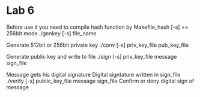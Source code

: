 # Lab 6

Before use it you need to compile hash function by Makefile_hash
[-s] == 256bit mode
./genkey [-s] file_name

Generate 512bit or 256bit private key
./conv [-s] priv_key_file pub_key_file

Generate public key and write to file
./sign [-s] priv_key_file message sign_file

Message gets his digital signature
Digital signtature written in sign_file
./verify [-s] public_key_file message sign_file
Confirm or deny digital sign of message
